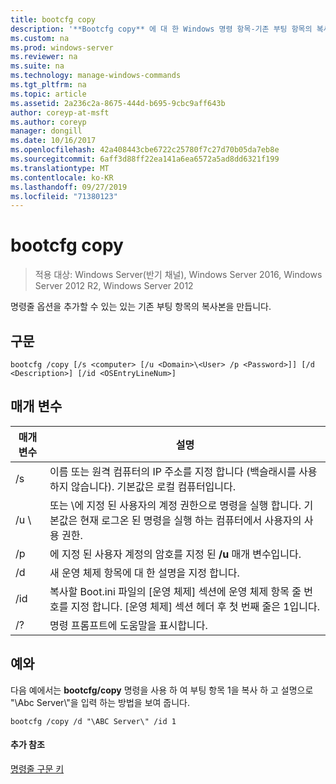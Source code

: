 ```yaml
---
title: bootcfg copy
description: '**Bootcfg copy** 에 대 한 Windows 명령 항목-기존 부팅 항목의 복사본을 만듭니다 .이 항목에서 명령줄 옵션을 추가할 수 있습니다.'
ms.custom: na
ms.prod: windows-server
ms.reviewer: na
ms.suite: na
ms.technology: manage-windows-commands
ms.tgt_pltfrm: na
ms.topic: article
ms.assetid: 2a236c2a-8675-444d-b695-9cbc9aff643b
author: coreyp-at-msft
ms.author: coreyp
manager: dongill
ms.date: 10/16/2017
ms.openlocfilehash: 42a408443cbe6722c25780f7c27d70b05da7eb8e
ms.sourcegitcommit: 6aff3d88ff22ea141a6ea6572a5ad8dd6321f199
ms.translationtype: MT
ms.contentlocale: ko-KR
ms.lasthandoff: 09/27/2019
ms.locfileid: "71380123"
---
```

# <a name="bootcfg-copy"></a>bootcfg copy

>적용 대상: Windows Server(반기 채널), Windows Server 2016, Windows Server 2012 R2, Windows Server 2012

명령줄 옵션을 추가할 수 있는 있는 기존 부팅 항목의 복사본을 만듭니다.

## <a name="syntax"></a>구문
```
bootcfg /copy [/s <computer> [/u <Domain>\<User> /p <Password>]] [/d <Description>] [/id <OSEntryLineNum>]
```
## <a name="parameters"></a>매개 변수

|      매개 변수       |                                                                                             설명                                                                                             |
|----------------------|-----------------------------------------------------------------------------------------------------------------------------------------------------------------------------------------------------|
|    /s <computer>     |                                         이름 또는 원격 컴퓨터의 IP 주소를 지정 합니다 (백슬래시를 사용 하지 않습니다). 기본값은 로컬 컴퓨터입니다.                                          |
| /u <Domain>\\<User>  | <User>또는 <Domain>\\<User>에 지정 된 사용자의 계정 권한으로 명령을 실행 합니다. 기본값은 현재 로그온 된 명령을 실행 하는 컴퓨터에서 사용자의 사용 권한. |
|    /p <Password>     |                                                        에 지정 된 사용자 계정의 암호를 지정 된 **/u** 매개 변수입니다.                                                        |
|   /d <Description>   |                                                                    새 운영 체제 항목에 대 한 설명을 지정 합니다.                                                                    |
| /id <OSEntryLineNum> |         복사할 Boot.ini 파일의 [운영 체제] 섹션에 운영 체제 항목 줄 번호를 지정 합니다. [운영 체제] 섹션 헤더 후 첫 번째 줄은 1입니다.         |
|          /?          |                                                                                명령 프롬프트에 도움말을 표시합니다.                                                                                 |

## <a name="BKMK_examples"></a>예와
다음 예에서는 **bootcfg/copy** 명령을 사용 하 여 부팅 항목 1을 복사 하 고 설명으로 "\Abc Server\\"을 입력 하는 방법을 보여 줍니다.
```
bootcfg /copy /d "\ABC Server\" /id 1
```
#### <a name="additional-references"></a>추가 참조
[명령줄 구문 키](command-line-syntax-key.md)
